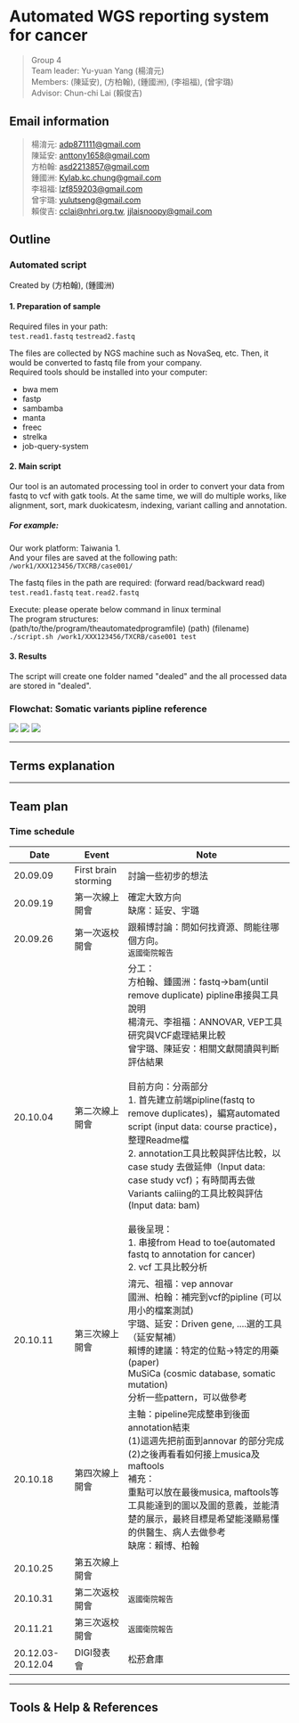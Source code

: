 # Automated WGS reporting system for cancer
> Group 4  
> Team leader: Yu-yuan Yang (楊淯元)  
> Members: (陳延安), (方柏翰), (鍾國洲), (李祖福), (曾宇璐)  
> Advisor: Chun-chi Lai (賴俊吉)  
## Email information
> 楊淯元: adp871111@gmail.com  
> 陳延安: anttony1658@gmail.com  
> 方柏翰: asd2213857@gmail.com  
> 鍾國洲: Kylab.kc.chung@gmail.com  
> 李祖福: lzf859203@gmail.com  
> 曾宇璐: yulutseng@gmail.com  
> 賴俊吉: cclai@nhri.org.tw, jjlaisnoopy@gmail.com  
## Outline
### Automated script 
Created by (方柏翰), (鍾國洲)  
#### 1. Preparation of sample  
Required files in your path:  
`test.read1.fastq` `testread2.fastq`  
  
The files are collected by NGS machine such as NovaSeq, etc. Then, it would be converted to fastq file from your company.  
Required tools should be installed into your computer:  
* bwa mem  
* fastp  
* sambamba
* manta
* freec
* strelka
* job-query-system


#### 2. Main script  
Our tool is an automated processing tool in order to convert your data from fastq to vcf with gatk tools. At the same time, we will do multiple works, like alignment, sort, mark duokicatesm, indexing, variant calling and annotation.  


##### For example:  
Our work platform: Taiwania 1.  
And your files are saved at the following path:  
`/work1/XXX123456/TXCRB/case001/`  

The fastq files in the path are required: (forward read/backward read)  
`test.read1.fastq` `teat.read2.fastq`  

Execute: please operate below command in linux terminal  
The program structures:  
(path/to/the/program/theautomatedprogramfile) (path) (filename)  
`./script.sh /work1/XXX123456/TXCRB/case001 test`  


#### 3. Results  
The script will create one folder named "dealed" and the all processed data are stored in "dealed".  




### Flowchat: Somatic variants pipline reference
![](https://i.imgur.com/IRWvbBq.png)
![](https://i.imgur.com/FhiXADT.png)
![](https://i.imgur.com/WRSy053.png)

---

## Terms explanation

---
## Team plan
### Time schedule

| Date              | Event                | Note                                                                                                                                                                                                                                                                                                                                                                                                                                                                                                                                                                                                             |
| ----------------- | -------------------- | ---------------------------------------------------------------------------------------------------------------------------------------------------------------------------------------------------------------------------------------------------------------------------------------------------------------------------------------------------------------------------------------------------------------------------------------------------------------------------------------------------------------------------------------------------------------------------------------------------------------- |
| 20.09.09          | First brain storming | 討論一些初步的想法                                                                                                                                                                                                                                                                                                                                                                                                                                                                                                                                                                                               |
| 20.09.19          | 第一次線上開會       | 確定大致方向<br>缺席：延安、宇璐                                                                                                                                                                                                                                                                                                                                                                                                                                                                                                                                                                                 |
| 20.09.26          | 第一次返校開會       | 跟賴博討論：問如何找資源、問能往哪個方向。<br>`返國衛院報告`                                                                                                                                                                                                                                                                                                                                                                                                                                                                                                                                                      |
| 20.10.04          | 第二次線上開會       | 分工：<br>方柏翰、鍾國洲：fastq->bam(until remove duplicate) pipline串接與工具說明<br>楊淯元、李祖福：ANNOVAR, VEP工具研究與VCF處理結果比較<br>曾宇璐、陳延安：相關文獻閱讀與判斷評估結果<br><br>目前方向：分兩部分<br>1. 首先建立前端pipline(fastq to remove duplicates)，編寫automated script (input data: course practice)，整理Readme檔<br>2. annotation工具比較與評估比較，以case study 去做延伸（Input data: case study vcf)；有時間再去做Variants caliing的工具比較與評估 (Input data: bam)<br><br>最後呈現：<br>1. 串接from Head to toe(automated fastq to annotation for cancer)<br>2. vcf 工具比較分析 |
| 20.10.11          | 第三次線上開會       | 淯元、祖福：vep annovar<br>國洲、柏翰：補完到vcf的pipline (可以用小的檔案測試)<br>宇璐、延安：Driven gene, ....選的工具（延安幫補）<br>賴博的建議：特定的位點->特定的用藥(paper)<br>MuSiCa (cosmic database, somatic mutation)<br>分析一些pattern，可以做參考                                                                                                                                                                                                                                                                                                                                                    |
| 20.10.18          | 第四次線上開會       | 主軸：pipeline完成整串到後面annotation結束<br>(1)這週先把前面到annovar 的部分完成<br>(2)之後再看看如何接上musica及maftools <br>補充：<br>重點可以放在最後musica, maftools等工具能達到的圖以及圖的意義，並能清楚的展示，最終目標是希望能淺顯易懂的供醫生、病人去做參考<br>缺席：賴博、柏翰                                                                                                                                                                                                                                                                                                                        |
| 20.10.25          | 第五次線上開會       |                                                                                                                                                                                                                                                                                                                                                                                                                                                                                                                                                                                                                  |
| 20.10.31          | 第二次返校開會       | `返國衛院報告`                                                                                                                                                                                                                                                                                                                                                                                                                                                                                                                                                                                                    |
| 20.11.21          | 第三次返校開會       | `返國衛院報告`                                                                                                                                                                                                                                                                                                                                                                                                                                                                                                                                                                                                     |
| 20.12.03-20.12.04 | DIGI發表會           | 松菸倉庫                                                                                                                                                                                                                                                                                                                                                                                                                                                                                                                                                                                                         |

---
## Tools & Help & References
